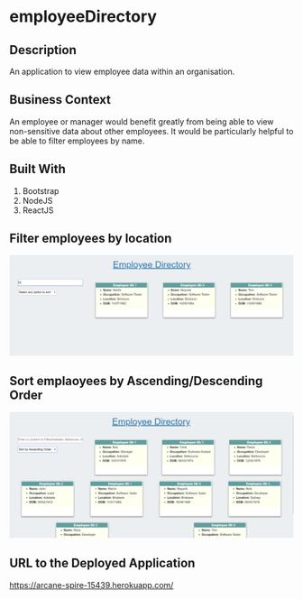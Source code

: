 # employeeDirectory
## Description
An application to view employee data within an organisation.
## Business Context
An employee or manager would benefit greatly from being able to view non-sensitive data about other employees. It would be particularly helpful to be able to filter employees by name.
## Built With
1. Bootstrap
2. NodeJS
3. ReactJS

## Filter employees by location
![](public/images/Filtering.PNG)

## Sort emplaoyees by Ascending/Descending Order
![](public/images/Sorting.PNG)

## URL to the Deployed Application
https://arcane-spire-15439.herokuapp.com/
